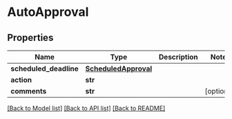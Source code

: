 # AutoApproval

## Properties
Name | Type | Description | Notes
------------ | ------------- | ------------- | -------------
**scheduled_deadline** | [**ScheduledApproval**](ScheduledApproval.md) |  | 
**action** | **str** |  | 
**comments** | **str** |  | [optional] 

[[Back to Model list]](../README.md#documentation-for-models) [[Back to API list]](../README.md#documentation-for-api-endpoints) [[Back to README]](../README.md)

